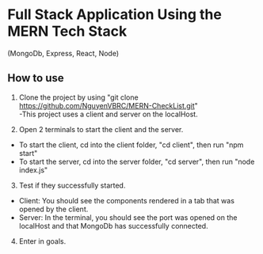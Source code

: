 # Full Stack Application Using the MERN Tech Stack  
(MongoDb, Express, React, Node)

## How to use
1. Clone the project by using "git clone https://github.com/NguyenVBRC/MERN-CheckList.git"  
-This project uses a client and server on the localHost.


2. Open 2 terminals to start the client and the server.
- To start the client, cd into the client folder, "cd client", then run "npm start"
- To start the server, cd into the server folder, "cd server", then run "node index.js"


3. Test if they successfully started.
- Client: You should see the components rendered in a tab that was opened by the client.
- Server: In the terminal, you should see the port was opened on the localHost and that MongoDb has successfully connected.


4. Enter in goals.
